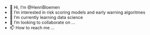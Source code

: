 - 👋 Hi, I’m @HenriBloemen
- 👀 I’m interested in risk scoring models and early warning algoritmes
- 🌱 I’m currently learning data science
- 💞️ I’m looking to collaborate on ...
- 📫 How to reach me ...

<!---
HenriBloemen/HenriBloemen is a ✨ special ✨ repository because its `README.md` (this file) appears on your GitHub profile.
You can click the Preview link to take a look at your changes.
--->
